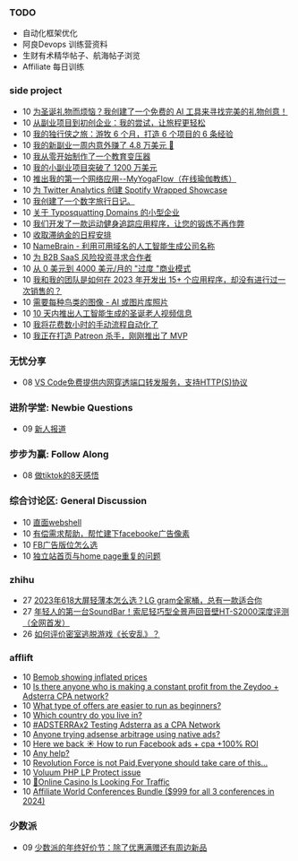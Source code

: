 ### TODO
-  自动化框架优化
-  阿良Devops 训练营资料
-  生财有术精华帖子、航海帖子浏览
-  Affiliate 每日训练

### side project
<!-- sideproject:START -->
-  10 [为圣诞礼物而烦恼？我创建了一个免费的 AI 工具来寻找完美的礼物创意！](https://www.reddit.com/r/SideProject/comments/18fbrit/struggling_with_christmas_gifts_i_created_a_free/)
-  10 [从副业项目到初创企业：我的尝试，让旅程更轻松](https://www.reddit.com/r/SideProject/comments/18fbnok/from_side_projects_to_startups_my_attempt_to_ease/)
-  10 [我的独行侠之旅：游牧 6 个月，打造 6 个项目的 6 条经验](https://www.reddit.com/r/SideProject/comments/18f952t/my_solopreneur_journey_6_lessons_from_building_6/)
-  10 [我的新副业一周内意外赚了 4.8 万美元 🤯](https://www.reddit.com/r/SideProject/comments/18f9b3y/i_accidentally_made_48000_with_my_new_side/)
-  10 [我从零开始制作了一个教育变压器](https://www.reddit.com/r/SideProject/comments/18f92lx/i_made_an_educational_transformer_from_scratch/)
-  10 [我的小副业项目突破了 1200 万美元](https://old.reddit.com/r/SideProject/comments/18f833j/my_small_side_project_crossed_1200mmr/)
-  10 [推出我的第一个网络应用--MyYogaFlow（在线瑜伽教练）](https://www.reddit.com/r/SideProject/comments/18f5ta8/launched_my_first_web_app_myyogaflow_online_yoga/)
-  10 [为 Twitter Analytics 创建 Spotify Wrapped Showcase](https://www.reddit.com/r/SideProject/comments/18f7bf4/created_a_spotify_wrapped_showcase_for_twitter/)
-  10 [我创建了一个数字旅行日记。](https://www.reddit.com/r/SideProject/comments/18f3g9r/i_have_created_a_digital_travel_diary/)
-  10 [关于 Typosquatting Domains 的小型企业](https://www.reddit.com/r/SideProject/comments/18f3d1w/small_business_on_typosquatting_domains/)
-  10 [我们开发了一款运动健身追踪应用程序，让您的锻炼不再作弊](https://www.reddit.com/r/SideProject/comments/18f2wdg/we_build_a_motion_fitness_tracking_app_so_you/)
-  10 [收取滞纳金的日程安排](https://www.reddit.com/r/SideProject/comments/18f19z0/scheduling_with_a_late_fee/)
-  10 [NameBrain - 利用可用域名的人工智能生成公司名称](https://www.reddit.com/r/SideProject/comments/18f0zku/namebrain_ai_generated_company_names_with/)
-  10 [为 B2B SaaS 风险投资寻求合作者](https://www.reddit.com/r/SideProject/comments/18f03hj/seeking_a_collaborator_for_b2b_saas_venture/)
-  10 [从 0 美元到 4000 美元/月的 &quot;过度 &quot;商业模式](https://www.reddit.com/r/SideProject/comments/18ezymx/from_0_to_4000m_with_an_overdone_business_model/)
-  10 [我和我的团队是如何在 2023 年开发出 15+ 个应用程序，却没有进行过一次销售的？](https://www.reddit.com/r/SideProject/comments/18ezxrw/how_me_and_my_team_made_15_apps_and_not_made_a/)
-  10 [需要每种鸟类的图像 - AI 或图片库照片](https://www.reddit.com/r/SideProject/comments/18ezuiq/need_images_of_every_bird_ai_or_stock_photos/)
-  10 [10 天内推出人工智能生成的圣诞老人视频信息](https://old.reddit.com/r/SideProject/comments/18ezue3/launched_santa_ai_generated_video_messages_in_10/)
-  10 [我将花费数小时的手动流程自动化了](https://www.reddit.com/r/SideProject/comments/18ezsq7/i_automated_a_manual_process_i_spent_hours_on/)
-  10 [我正在打造 Patreon 杀手，刚刚推出了 MVP](https://www.reddit.com/r/SideProject/comments/18ezdxy/i_am_building_a_patreon_killer_and_i_just/)<!-- sideproject:END -->


### 无忧分享
<!-- ruyo:START -->
-  08 [VS Code免费提供内网穿透端口转发服务，支持HTTP&lpar;S&rpar;协议](https://51.ruyo.net/18562.html)<!-- ruyo:END -->

### 进阶学堂: Newbie Questions
<!-- advertcn1:START -->
-  09 [新人报道](https://www.advertcn.com/thread-113251-1-1.html)<!-- advertcn1:END -->

### 步步为赢: Follow Along
<!-- advertcn2:START -->
-  08 [做tiktok的8天感悟](https://www.advertcn.com/thread-113232-1-1.html)<!-- advertcn2:END -->

### 综合讨论区: General Discussion
<!-- advertcn3:START -->
-  10 [直面webshell](https://www.advertcn.com/thread-113260-1-1.html)
-  10 [有偿需求帮助，帮忙建下facebooke广告像素](https://www.advertcn.com/thread-113259-1-1.html)
-  10 [FB广告版位怎么选](https://www.advertcn.com/thread-113255-1-1.html)
-  10 [独立站首页与home page重复的问题](https://www.advertcn.com/thread-113254-1-1.html)<!-- advertcn3:END -->


### zhihu
<!-- zhihu:START -->
-  27 [2023年618大屏轻薄本怎么选？LG gram全家桶，总有一款适合你](http://zhuanlan.zhihu.com/p/632641888?utm_campaign=rss&utm_medium=rss&utm_source=rss&utm_content=title)
-  27 [年轻人的第一台SoundBar！索尼轻巧型全景声回音壁HT-S2000深度评测（全网首发）](http://zhuanlan.zhihu.com/p/630990296?utm_campaign=rss&utm_medium=rss&utm_source=rss&utm_content=title)
-  26 [如何评价密室逃脱游戏《长安乱》？](http://www.zhihu.com/question/563950552/answer/3045961312?utm_campaign=rss&utm_medium=rss&utm_source=rss&utm_content=title)<!-- zhihu:END -->

### afflift
<!-- afflift:START -->
-  10 [Bemob showing inflated prices](https://afflift.com/f/threads/bemob-showing-inflated-prices.12192/)
-  10 [Is there anyone who is making a constant profit from the Zeydoo + Adsterra CPA network?](https://afflift.com/f/threads/is-there-anyone-who-is-making-a-constant-profit-from-the-zeydoo-adsterra-cpa-network.12230/)
-  10 [What type of offers are easier to run as beginners?](https://afflift.com/f/threads/what-type-of-offers-are-easier-to-run-as-beginners.12232/)
-  10 [Which country do you live in?](https://afflift.com/f/threads/which-country-do-you-live-in.65/)
-  10 [#ADSTERRAx2 Testing Adsterra as a CPA Network](https://afflift.com/f/threads/adsterrax2-testing-adsterra-as-a-cpa-network.11954/)
-  10 [Anyone trying adsense arbitrage using native ads?](https://afflift.com/f/threads/anyone-trying-adsense-arbitrage-using-native-ads.10698/)
-  10 [Here we back ☀️ How to run Facebook ads + cpa +100% ROI](https://afflift.com/f/threads/here-we-back-%E2%98%80%EF%B8%8F-how-to-run-facebook-ads-cpa-100-roi.12146/)
-  10 [Any help?](https://afflift.com/f/threads/any-help.12231/)
-  10 [Revolution Force is not Paid,Everyone should take care of this...](https://afflift.com/f/threads/revolution-force-is-not-paid-everyone-should-take-care-of-this.12184/)
-  10 [Voluum PHP LP Protect issue](https://afflift.com/f/threads/voluum-php-lp-protect-issue.12223/)
-  10 [📣Online Casino Is Looking For Traffic](https://afflift.com/f/threads/%F0%9F%93%A3online-casino-is-looking-for-traffic.12212/)
-  10 [Affiliate World Conferences Bundle &lpar;$999 for all 3 conferences in 2024&rpar;](https://afflift.com/f/threads/affiliate-world-conferences-bundle-999-for-all-3-conferences-in-2024.12221/)<!-- afflift:END -->

### 少数派
<!-- sspai:START -->
-  09 [少数派的年终好价节：除了优惠满赠还有周边新品](https://sspai.com/post/84926)<!-- sspai:END -->
